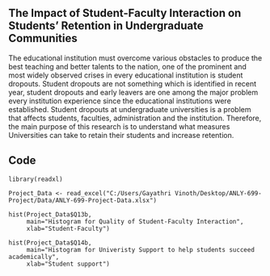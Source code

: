 ## The Impact of Student-Faculty Interaction on Students’ Retention in Undergraduate Communities

The educational institution must overcome various obstacles to produce the best teaching
and better talents to the nation, one of the prominent and most widely observed crises in every
educational institution is student dropouts. Student dropouts are not something which is
identified in recent year, student dropouts and early leavers are one among the major problem
every institution experience since the educational institutions were established. Student dropouts
at undergraduate universities is a problem that affects students, faculties, administration and the
institution. Therefore, the main purpose of this research is to understand what measures Universities can take to retain their students and increase retention.

## Code

```{r}
library(readxl)
```

```{r}
Project_Data <- read_excel("C:/Users/Gayathri Vinoth/Desktop/ANLY-699-Project/Data/ANLY-699-Project-Data.xlsx")
```

```{r}
hist(Project_Data$Q13b, 
     main="Histogram for Quality of Student-Faculty Interaction", 
     xlab="Student-Faculty")

hist(Project_Data$Q14b, 
     main="Histogram for Univeristy Support to help students succeed academically", 
     xlab="Student support")
```


